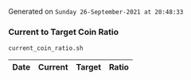 Generated on `Sunday 26-September-2021 at 20:48:33`

### Current to Target Coin Ratio
`current_coin_ratio.sh`

Date|Current|Target|Ratio
---|---|---|---
